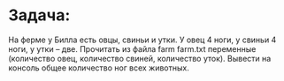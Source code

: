 # Задача:
На ферме у Билла есть овцы, свиньи и утки. У овец 4 ноги, у свиньи 4 ноги, у утки – две. 
Прочитать из файла farm farm.txt переменные (количество овец, количество свиней,  количество уток). 
Вывести на консоль общее количество ног всех животных.